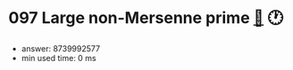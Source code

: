 097 Large non-Mersenne prime [:link:](http://projecteuler.net/problem=97)  :clock1:
========================

- answer: 8739992577 
- min used time: 0 ms

